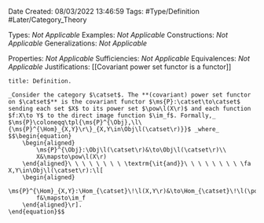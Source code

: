 <div class="topSpace"></div>

Date Created: 08/03/2022 13:46:59
Tags: #Type/Definition #Later/Category_Theory

Types: _Not Applicable_
Examples: _Not Applicable_
Constructions: _Not Applicable_
Generalizations: _Not Applicable_

Properties: _Not Applicable_
Sufficiencies: _Not Applicable_
Equivalences: _Not Applicable_
Justifications: [[Covariant power set functor is a functor]]

``` ad-Definition
title: Definition.

_Consider the category $\catset$. The **(covariant) power set functor on $\catset$** is the covariant functor $\ms{P}:\catset\to\catset$ sending each set $X$ to its power set $\pow\l(X\r)$ and each function $f:X\to Y$ to the direct image function $\im_f$. Formally,_ $\ms{P}\coloneqq\tpl{\ms{P}^{\Obj},\l\{\ms{P}^{\Hom}_{X,Y}\r\}_{X,Y\in\Obj\l(\catset\r)}}$ _where_
$$\begin{equation}
    \begin{aligned}
        \ms{P}^{\Obj}:\Obj\l(\catset\r)&\to\Obj\l(\catset\r)\\
        X&\mapsto\pow\l(X\r)
    \end{aligned}\ \ \ \ \ \ \ \ \textrm{\it{and}}\ \ \ \ \ \ \ \ \fa X,Y\in\Obj\l(\catset\r):\l[
    \begin{aligned}
        \ms{P}^{\Hom}_{X,Y}:\Hom_{\catset}\!\l(X,Y\r)&\to\Hom_{\catset}\!\l(\pow\l(X\r),\pow\l(Y\r)\r)\\
        f&\mapsto\im_f
    \end{aligned}\r].
\end{equation}$$

```
